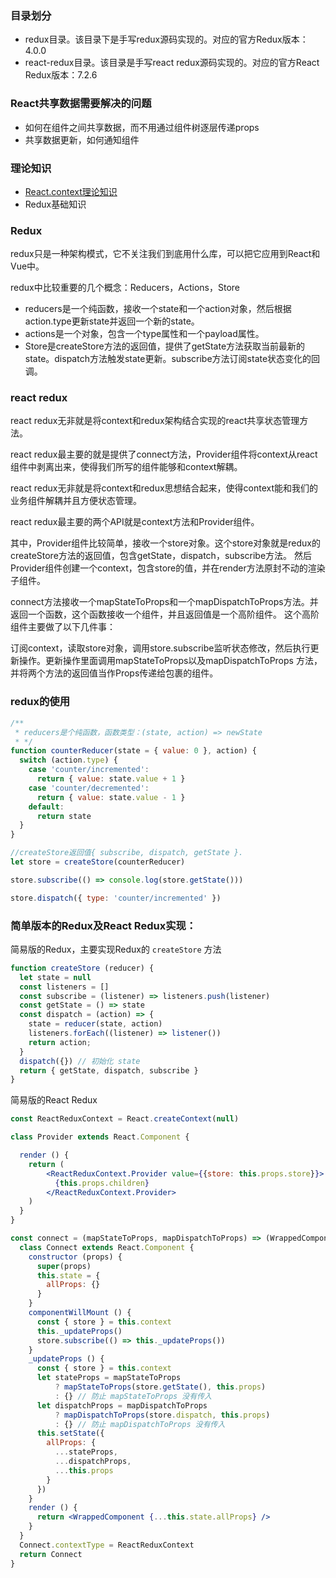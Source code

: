 ### 目录划分
- redux目录。该目录下是手写redux源码实现的。对应的官方Redux版本：4.0.0
- react-redux目录。该目录是手写react redux源码实现的。对应的官方React Redux版本：7.2.6

### React共享数据需要解决的问题
- 如何在组件之间共享数据，而不用通过组件树逐层传递props
- 共享数据更新，如何通知组件

### 理论知识
- [React.context理论知识](./react.context理论知识.md)
- Redux基础知识

### Redux
redux只是一种架构模式，它不关注我们到底用什么库，可以把它应用到React和Vue中。


redux中比较重要的几个概念：Reducers，Actions，Store
- reducers是一个纯函数，接收一个state和一个action对象，然后根据action.type更新state并返回一个新的state。
- actions是一个对象，包含一个type属性和一个payload属性。
- Store是createStore方法的返回值，提供了getState方法获取当前最新的state。dispatch方法触发state更新。subscribe方法订阅state状态变化的回调。

### react redux
react redux无非就是将context和redux架构结合实现的react共享状态管理方法。

react redux最主要的就是提供了connect方法，Provider组件将context从react组件中剥离出来，使得我们所写的组件能够和context解耦。

react redux无非就是将context和redux思想结合起来，使得context能和我们的业务组件解耦并且方便状态管理。

react redux最主要的两个API就是context方法和Provider组件。

其中，Provider组件比较简单，接收一个store对象。这个store对象就是redux的createStore方法的返回值，包含getState，dispatch，subscribe方法。
然后Provider组件创建一个context，包含store的值，并在render方法原封不动的渲染子组件。

connect方法接收一个mapStateToProps和一个mapDispatchToProps方法。并返回一个函数，这个函数接收一个组件，并且返回值是一个高阶组件。
这个高阶组件主要做了以下几件事：

订阅context，读取store对象，调用store.subscribe监听状态修改，然后执行更新操作。更新操作里面调用mapStateToProps以及mapDispatchToProps
方法，并将两个方法的返回值当作Props传递给包裹的组件。

### redux的使用
```js
/**
 * reducers是个纯函数，函数类型：(state, action) => newState
 * */
function counterReducer(state = { value: 0 }, action) {
  switch (action.type) {
    case 'counter/incremented':
      return { value: state.value + 1 }
    case 'counter/decremented':
      return { value: state.value - 1 }
    default:
      return state
  }
}

//createStore返回值{ subscribe, dispatch, getState }.
let store = createStore(counterReducer)

store.subscribe(() => console.log(store.getState()))

store.dispatch({ type: 'counter/incremented' })
```


### 简单版本的Redux及React Redux实现：
简易版的Redux，主要实现Redux的 `createStore` 方法
```js
function createStore (reducer) {
  let state = null
  const listeners = []
  const subscribe = (listener) => listeners.push(listener)
  const getState = () => state
  const dispatch = (action) => {
    state = reducer(state, action)
    listeners.forEach((listener) => listener())
    return action;
  }
  dispatch({}) // 初始化 state
  return { getState, dispatch, subscribe }
}
```

简易版的React Redux
```jsx harmony
const ReactReduxContext = React.createContext(null)

class Provider extends React.Component {

  render () {
    return (
        <ReactReduxContext.Provider value={{store: this.props.store}}>
          {this.props.children}
        </ReactReduxContext.Provider>
    )
  }
}

const connect = (mapStateToProps, mapDispatchToProps) => (WrappedComponent) => {
  class Connect extends React.Component {
    constructor (props) {
      super(props)
      this.state = {
        allProps: {}
      }
    }
    componentWillMount () {
      const { store } = this.context
      this._updateProps()
      store.subscribe(() => this._updateProps())
    }
    _updateProps () {
      const { store } = this.context
      let stateProps = mapStateToProps
          ? mapStateToProps(store.getState(), this.props)
          : {} // 防止 mapStateToProps 没有传入
      let dispatchProps = mapDispatchToProps
          ? mapDispatchToProps(store.dispatch, this.props)
          : {} // 防止 mapDispatchToProps 没有传入
      this.setState({
        allProps: {
          ...stateProps,
          ...dispatchProps,
          ...this.props
        }
      })
    }
    render () {
      return <WrappedComponent {...this.state.allProps} />
    }
  }
  Connect.contextType = ReactReduxContext
  return Connect
}
```



